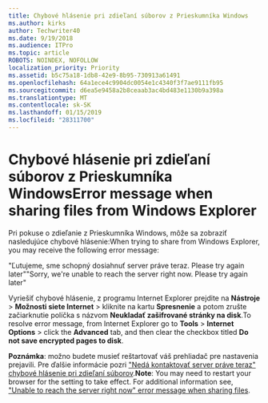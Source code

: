 ```yaml
---
title: Chybové hlásenie pri zdieľaní súborov z Prieskumníka Windows
ms.author: kirks
author: Techwriter40
ms.date: 9/19/2018
ms.audience: ITPro
ms.topic: article
ROBOTS: NOINDEX, NOFOLLOW
localization_priority: Priority
ms.assetid: b5c75a18-1db8-42e9-8b95-730913a61491
ms.openlocfilehash: 64a1ece4c9904dc0054e1c4340f3f7ae9111fb95
ms.sourcegitcommit: d6ea5e9458a2b8ceaab3ac4bd483e1130b9a398a
ms.translationtype: MT
ms.contentlocale: sk-SK
ms.lasthandoff: 01/15/2019
ms.locfileid: "28311700"
---
```

# <a name="error-message-when-sharing-files-from-windows-explorer"></a><span data-ttu-id="500c9-102">Chybové hlásenie pri zdieľaní súborov z Prieskumníka Windows</span><span class="sxs-lookup"><span data-stu-id="500c9-102">Error message when sharing files from Windows Explorer</span></span>

<span data-ttu-id="500c9-103">Pri pokuse o zdieľanie z Prieskumníka Windows, môže sa zobraziť nasledujúce chybové hlásenie:</span><span class="sxs-lookup"><span data-stu-id="500c9-103">When trying to share from Windows Explorer, you may receive the following error message:</span></span>
  
<span data-ttu-id="500c9-p101">"Ľutujeme, sme schopný dosiahnuť server práve teraz. Please try again later"</span><span class="sxs-lookup"><span data-stu-id="500c9-p101">"Sorry, we're unable to reach the server right now. Please try again later"</span></span>
  
<span data-ttu-id="500c9-106">Vyriešiť chybové hlásenie, z programu Internet Explorer prejdite na **Nástroje** \> **Možnosti siete Internet** \> kliknite na kartu **Spresnenie** a potom zrušte začiarknutie políčka s názvom **Neukladať zašifrované stránky na disk**.</span><span class="sxs-lookup"><span data-stu-id="500c9-106">To resolve error message, from Internet Explorer go to **Tools** \> **Internet Options** \> click the **Advanced** tab, and then clear the checkbox titled **Do not save encrypted pages to disk**.</span></span> 
  
 <span data-ttu-id="500c9-p102">**Poznámka**: možno budete musieť reštartovať váš prehliadač pre nastavenia prejavili. Pre ďalšie informácie pozri ["Nedá kontaktovať server práve teraz" chybové hlásenie pri zdieľaní súborov](https://go.microsoft.com/fwlink/?linkid=2022914).</span><span class="sxs-lookup"><span data-stu-id="500c9-p102">**Note**: You may need to restart your browser for the setting to take effect. For additional information see, ["Unable to reach the server right now" error message when sharing files](https://go.microsoft.com/fwlink/?linkid=2022914).</span></span>
  

